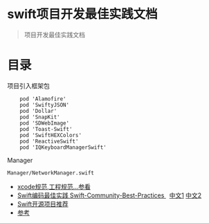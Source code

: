 # swift项目开发最佳实践文档

> 项目开发最佳实践文档

# 目录

项目引入框架包
```
    pod 'Alamofire'
    pod 'SwiftyJSON'
    pod 'Dollar'
    pod 'SnapKit'
    pod 'SDWebImage'
    pod 'Toast-Swift'
    pod 'SwiftHEXColors'
    pod 'ReactiveSwift'
    pod 'IQKeyboardManagerSwift'
```

Manager   
```
Manager/NetworkManager.swift

```

* [xcode规范,工程规范...参看](https://github.com/roycms/IosCodeSpecification)
* [Swift编码最佳实践 Swift-Community-Best-Practices ](https://github.com/schwa/Swift-Community-Best-Practices)   [中文1](http://www.cocoachina.com/swift/20151010/13664.html)  [中文2](http://www.tuicool.com/articles/j67FNr)
* [Swift开源项目推荐](SwiftProjectRecommend.md)
* [参考](reference.md)


 
